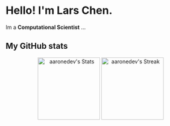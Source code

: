 # Hello! I'm Lars Chen.

<div class="github-introduction">

Im a **Computational Scientist** ...

</div>


## My GitHub stats

<div class="badges-githubstats">
  <p align="center">
    <img src="https://github-readme-stats.vercel.app/api?username=lars-chen&theme=tokyonight&show_icons=true&hide_border=true&count_private=true" alt="aaronedev's Stats" height="165">
    <img src="https://github-readme-streak-stats.herokuapp.com/?user=lars-chen&theme=tokyonight&hide_border=true" alt="aaronedev's Streak" height="165">
  </p>
</div>

